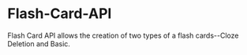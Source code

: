 # Flash-Card-API
Flash Card API allows the creation of two types of a flash cards--Cloze Deletion and Basic.
